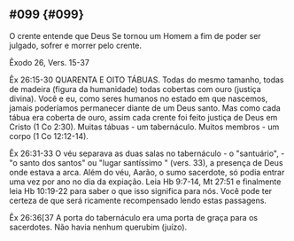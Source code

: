 ## #099 {#099}

O crente entende que Deus Se tornou um Homem a fim de poder ser julgado, sofrer e morrer pelo crente.

Êxodo 26, Vers. 15-37

Êx 26:15-30 QUARENTA E OITO TÁBUAS. Todas do mesmo tamanho, todas de madeira (figura da humanidade) todas cobertas com ouro (justiça divina). Você e eu, como seres humanos no estado em que nascemos, jamais poderíamos permanecer diante de um Deus santo. Mas como cada tábua era coberta de ouro, assim cada crente foi feito justiça de Deus em Cristo (1 Co 2:30). Muitas tábuas - um tabernáculo. Muitos membros - um corpo (1 Co 12:12-14).

Êx 26:31-33 O véu separava as duas salas no tabernáculo - o &quot;santuário&quot;, - &quot;o santo dos santos&quot; ou &quot;lugar santíssimo &quot; (vers. 33), a presença de Deus onde estava a arca. Além do véu, Aarão, o sumo sacerdote, só podia entrar uma vez por ano no dia da expiação. Leia Hb 9:7-14, Mt 27:51 e finalmente leia Hb 10:19-22 para saber o que isso significa para nós. Você pode ter certeza de que será ricamente recompensado lendo estas passagens.

Êx 26:36[37 A porta do tabernáculo era uma porta de graça para os sacerdotes. Não havia nenhum querubim (juízo).